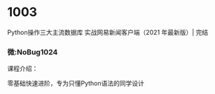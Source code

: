# 1003
Python操作三大主流数据库 实战网易新闻客户端（2021 年最新版）| 完结
### 微:NoBug1024 


课程介绍：

零基础快速进阶，专为只懂Python语法的同学设计
